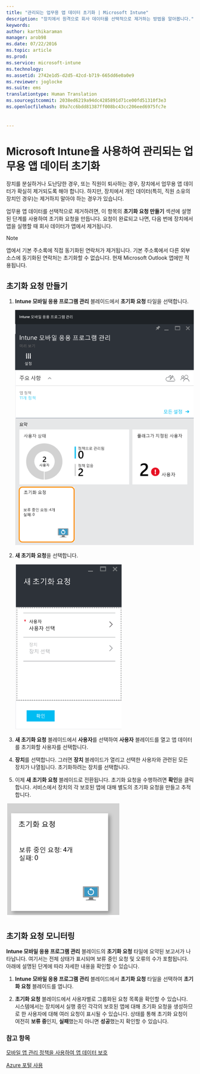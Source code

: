 ```yaml
---
title: "관리되는 업무용 앱 데이터 초기화 | Microsoft Intune"
description: "장치에서 원격으로 회사 데이터를 선택적으로 제거하는 방법을 알아봅니다."
keywords: 
author: karthikaraman
manager: arob98
ms.date: 07/22/2016
ms.topic: article
ms.prod: 
ms.service: microsoft-intune
ms.technology: 
ms.assetid: 2742e1d5-d2d5-42cd-b719-665dd6e0a0e9
ms.reviewer: joglocke
ms.suite: ems
translationtype: Human Translation
ms.sourcegitcommit: 2038ed6219a94dc4285891d71ce00fd51310f3e3
ms.openlocfilehash: 89a7cc6bdd81387ff008bc43cc206eed6975fc7e


---
```


# Microsoft Intune을 사용하여 관리되는 업무용 앱 데이터 초기화
장치를 분실하거나 도난당한 경우, 또는 직원이 퇴사하는 경우, 장치에서 업무용 앱 데이터가 확실히 제거되도록 해야 합니다. 하지만, 장치에서 개인 데이터(특히, 직원 소유의 장치인 경우)는 제거하지 말아야 하는 경우가 있습니다.

업무용 앱 데이터를 선택적으로 제거하려면, 이 항목의 **초기화 요청 만들기** 섹션에 설명된 단계를 사용하여 초기화 요청을 만듭니다.  요청이 완료되고 나면, 다음 번에 장치에서 앱을 실행할 때 회사 데이터가 앱에서 제거됩니다.
>[!NOTE]
> 앱에서 기본 주소록에 직접 동기화된 연락처가 제거됩니다. 기본 주소록에서 다른 외부 소스에 동기화된 연락처는 초기화할 수 없습니다. 현재 Microsoft Outlook 앱에만 적용됩니다.



## 초기화 요청 만들기

1.  **Intune 모바일 응용 프로그램 관리** 블레이드에서 **초기화 요청** 타일을 선택합니다.

    ![요약 타일과 Intune 모바일 응용 프로그램 관리 블레이의 스크린 샷](../media/AppManagement/AzurePortal_MAM_WipeRequests.png)

2.  **새 초기화 요청**을 선택합니다.

    ![새 초기화 요청 블레이드의 스크린샷](../media/AppManagement/AzurePortal_MAM_NewWipeRequest.png)

3.  **새 초기화 요청** 블레이드에서 **사용자**를 선택하여 **사용자** 블레이드를 열고 앱 데이터를 초기화할 사용자를 선택합니다.

4.  **장치**를 선택합니다.  그러면 **장치** 블레이드가 열리고 선택한 사용자와 관련된 모든 장치가 나열됩니다.  초기화하려는 장치를 선택합니다.

5.  이제 **새 초기화 요청** 블레이드로 전환됩니다. 초기화 요청을 수행하려면 **확인**을 클릭합니다. 서비스에서 장치의 각 보호된 앱에 대해 별도의 초기화 요청을 만들고 추적합니다.


![초기화 요청 타일의 스크린샷 ](../media/AppManagement/AzurePortal_MAM_WipeRequestsSummary.png)

## 초기화 요청 모니터링
**Intune 모바일 응용 프로그램 관리** 블레이드의 **초기화 요청** 타일에 요약된 보고서가 나타납니다.  여기서는 전체 상태가 표시되며 보류 중인 요청 및 오류의 수가 포함됩니다. 아래에 설명된 단계에 따라 자세한 내용을 확인할 수 있습니다.

1.  **Intune 모바일 응용 프로그램 관리** 블레이드에서 **초기화 요청** 타일을 선택하여 **초기화 요청** 블레이드를 엽니다.

2.  **초기화 요청** 블레이드에서 사용자별로 그룹화된 요청 목록을 확인할 수 있습니다.  시스템에서는 장치에서 실행 중인 각각의 보호된 앱에 대해 초기화 요청을 생성하므로 한 사용자에 대해 여러 요청이 표시될 수 있습니다.  상태를 통해 초기화 요청이 여전히 **보류 중**인지, **실패**했는지 아니면 **성공**했는지 확인할 수 있습니다.

### 참고 항목
[모바일 앱 관리 정책을 사용하여 앱 데이터 보호 ](protect-app-data-using-mobile-app-management-policies-with-microsoft-intune.md)

[Azure 포털 사용](azure-portal-for-microsoft-intune-mam-policies.md)



<!--HONumber=Jul16_HO4-->


